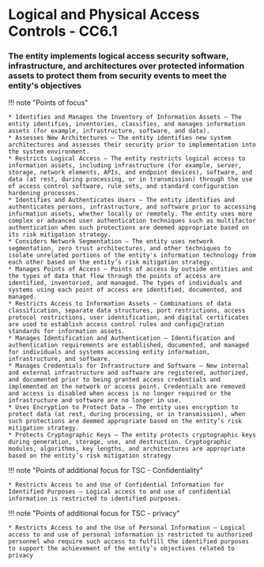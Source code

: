 # Logical and Physical Access Controls - CC6.1

### The entity implements logical access security software, infrastructure, and architectures over protected information assets to protect them from security events to meet the entity's objectives

!!! note "Points of focus"

    * Identifies and Manages the Inventory of Information Assets — The entity identifies, inventories, classifies, and manages information assets (for example, infrastructure, software, and data).
    * Assesses New Architectures — The entity identifies new system architectures and assesses their security prior to implementation into the system environment. 
    * Restricts Logical Access — The entity restricts logical access to information assets, including infrastructure (for example, server, storage, network elements, APIs, and endpoint devices), software, and data (at rest, during processing, or in transmission) through the use of access control software, rule sets, and standard configuration hardening processes.
    * Identifies and Authenticates Users — The entity identifies and authenticates persons, infrastructure, and software prior to accessing information assets, whether locally or remotely. The entity uses more complex or advanced user authentication techniques such as multifactor authentication when such protections are deemed appropriate based on its risk mitigation strategy.
    * Considers Network Segmentation — The entity uses network segmentation, zero trust architectures, and other techniques to isolate unrelated portions of the entity's information technology from each other based on the entity’s risk mitigation strategy.
    * Manages Points of Access — Points of access by outside entities and the types of data that flow through the points of access are identified, inventoried, and managed. The types of individuals and systems using each point of access are identified, documented, and managed.
    * Restricts Access to Information Assets — Combinations of data classification, separate data structures, port restrictions, access protocol restrictions, user identification, and digital certificates are used to establish access control rules and configuration standards for information assets.
    * Manages Identification and Authentication — Identification and authentication requirements are established, documented, and managed for individuals and systems accessing entity information, infrastructure, and software.
    * Manages Credentials for Infrastructure and Software — New internal and external infrastructure and software are registered, authorized, and documented prior to being granted access credentials and implemented on the network or access point. Credentials are removed and access is disabled when access is no longer required or the infrastructure and software are no longer in use.
    * Uses Encryption to Protect Data — The entity uses encryption to protect data (at rest, during processing, or in transmission), when such protections are deemed appropriate based on the entity’s risk mitigation strategy.
    * Protects Cryptographic Keys — The entity protects cryptographic keys during generation, storage, use, and destruction. Cryptographic modules, algorithms, key lengths, and architectures are appropriate based on the entity’s risk mitigation strategy


!!! note "Points of additional focus for TSC - Confidentiality"

    * Restricts Access to and Use of Confidential Information for Identified Purposes — Logical access to and use of confidential information is restricted to identified purposes.

!!! note "Points of additional focus for TSC - privacy"

    * Restricts Access to and the Use of Personal Information — Logical access to and use of personal information is restricted to authorized personnel who require such access to fulfill the identified purposes to support the achievement of the entity’s objectives related to privacy
